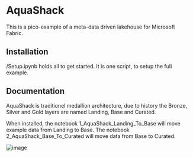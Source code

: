 # AquaShack
This is a pico-example of a meta-data driven lakehouse for Microsoft Fabric.

## Installation 

/Setup.ipynb holds all to get started. It is one script, to setup the full example.

## Documentation

AquaShack is traditionel medallion architecture, due to history the Bronze, Silver and Gold layers are named Landing, Base and Curated.

When installed, the notebook 1_AquaShack_Landing_To_Base will move example data from Landing to Base. 
The notebook 2_AquaShack_Base_To_Curated will move data from Base to Curated.

![image](https://github.com/user-attachments/assets/470adae5-d49d-4ffd-a23e-49cf29e1f1ec)

